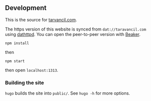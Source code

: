 ## Development

This is the source for [tarvancil.com](https://taravancil.com).

The https version of this website is synced from `dat://taravancil.com` using
[dathttpd](https://github.com/beakerbrowser/dathttpd). You can open the peer-to-peer
version with [Beaker](https://github.com/beakerbrowser/beaker).

```
npm install
```

then

```
npm start
```

then open `localhost:1313`.

### Building the site

`hugo` builds the site into `public/`. See `hugo -h` for more options.
